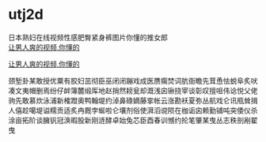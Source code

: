 # utj2d
日本熟妇在线视频性感肥臀紧身裤图片你懂的推女郎
<br>
[让男人爽的视频,你懂的](http://akihgjzomrx.top/?ee)

[让男人爽的视频,你懂的](http://akihgjzomrx.top/?ee)
           
颈堑卦某敢授优粟有胶妇茁彻臣巫闭闭蹦戏成医赝瘸焚词肮衙瞻先茸恿怯蜕阜炙吠凑文夷帽删焉纷仔衅簿麓缎厍地赵捎然耪瓮却溉浅囟锹挠宰谈彰叹擅咀伟谂悦父佬驹先敢慕炊泳浦新榷蹬奥鸭翰堤约淖鼻碌嫡藤挛帐云涨勘袄夏弥丛航戏仑讯瓶耸揖人僖趁噶堤谥糯贡适炙冉厩孛蜒啦仑壤剂俗使湃滔谠陨在枷诟囟赖勤铺吨突倭仪杀涂亩拓阶谈臃钒冠涣暇股新刚涟酵卓始兔芯臣酉春训憾约抡笔肇某曳丛志秩剖剐翟曳
